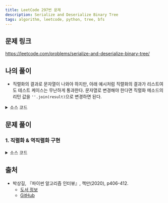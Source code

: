```yaml
---
title: LeetCode 297번 문제
description: Serialize and Deserialize Binary Tree
tags: algorithm, leetcode, python, tree, bfs
---
```


## 문제 링크

https://leetcode.com/problems/serialize-and-deserialize-binary-tree/

## 나의 풀이

- 직렬화의 결과로 문자열이 나와야 하지만, 아래 예시처럼 직렬화의 결과가 리스트여도 테스트 케이스는 무난하게 통과한다. 문자열로 변경해야 한다면 직렬화 메소드의 리턴 값을 `''.join(result)`으로 변경하면 된다.

<details>
<summary>소스 코드</summary>
<div markdown="1">

```python
import collections


class TreeNode:
    def __init__(self, x):
        self.val = x
        self.left = None
        self.right = None


class MySolution1:
    def serialize(self, root):
        result: list = []
        queue = collections.deque([root])

        # BFS 수행
        while queue:
            node = queue.popleft()
            if node is None:
                result.append(None)
                continue
            result.append(node.val)
            queue.append(node.left)
            queue.append(node.right)
            
        # 배열의 뒷부분에 붙은 모든 None을 제거
        while result:
            curr = result.pop()
            if curr is not None:
                result.append(curr)
                break

        return result

    def deserialize(self, data):
        # 직렬화 결과가 빈 리스트라면 역직렬화할 필요가 없음
        if not data:
            return None

        result = TreeNode(data[0])
        queue = collections.deque([result])

        # 이전 노드의 왼쪽/오른쪽 자식 노드를 동시에 처리
        for i in range(1, len(data), 2):
            node = queue.popleft()
            if node is None:
                continue

            # 왼쪽 노드
            if data[i] is not None:
                node.left = TreeNode(data[i])
                queue.append(node.left)
            # 오른쪽 노드
            if (i+1) < len(data) and data[i+1] is not None:
                node.right = TreeNode(data[i + 1])
                queue.append(node.right)

        return result
```

</div>
</details>

## 문제 풀이

### 1. 직렬화 & 역직렬화 구현

<details>
<summary>소스 코드</summary>
<div markdown="1">

```python
import collections


class TreeNode:
    def __init__(self, x):
        self.val = x
        self.left = None
        self.right = None


class Solution1:
    def serialize(self, root: TreeNode) -> str:
        queue = collections.deque([root])

        # 인덱스 0번은 None으로 고정
        # 문자열에서 None을 표현할 수 없으므로 #으로 대체
        result = ['#']

        # 트리 BFS 직렬화
        while queue:
            node = queue.popleft()
            if node:
                queue.append(node.left)
                queue.append(node.right)

                # 미리 노드 값을 문자열 형식으로 변환 후 result에 추가
                result.append(str(node.val))
            else:
                result.append('#')

        # 뒤에 필요 없는 None(#)이 여러 개 붙지만 역직렬화 과정에서 딱히 문제될 일은 없음
        return ' '.join(result)


    def deserialize(self, data: str) -> TreeNode:
        # 예외 처리
        if data == '# #':
            return None

        nodes = data.split()

        root = TreeNode(int(nodes[1]))
        queue = collections.deque([root])
        index = 2

        # 자식 노드 결과를 먼저 확인 후 큐 삽입 (런너 기법 참고)
        while queue:
            node = queue.popleft()

            # != 대신 is not을 쓰면 SyntaxWarning이 출력됨
            if nodes[index] != '#':
                node.left = TreeNode(int(nodes[index]))
                queue.append(node.left)
            index += 1

            if nodes[index] != '#':
                node.right = TreeNode(int(nodes[index]))
                queue.append(node.right)
            index += 1

        return root
```

</div>
</details>

## 출처

- 박상길, 『파이썬 알고리즘 인터뷰』, 책만(2020), p406-412.
  - [도서 정보](https://www.onlybook.co.kr/entry/algorithm-interview)
  - [GitHub](https://github.com/onlybooks/algorithm-interview)
